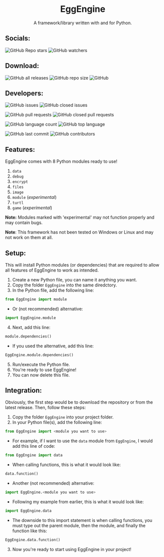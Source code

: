 <div align = 'center'>
<h1> EggEngine </h1>
A framework/library written with and for Python.
</div>

## Socials:

![GitHub Repo stars](https://img.shields.io/github/stars/eggnaut/EggEngine?color=yellow&logo=Github&style=for-the-badge) ![GitHub watchers](https://img.shields.io/github/watchers/eggnaut/EggEngine?color=orange&logo=Github&style=for-the-badge)

## Download:

![GitHub all releases](https://img.shields.io/github/downloads/eggnaut/EggEngine/total?style=for-the-badge) ![GitHub repo size](https://img.shields.io/github/repo-size/eggnaut/EggEngine?style=for-the-badge) ![GitHub](https://img.shields.io/github/license/eggnaut/EggEngine?style=for-the-badge)

## Developers:

![GitHub issues](https://img.shields.io/github/issues/eggnaut/EggEngine?color=green&style=for-the-badge) ![GitHub closed issues](https://img.shields.io/github/issues-closed/eggnaut/EggEngine?color=red&style=for-the-badge)

![GitHub pull requests](https://img.shields.io/github/issues-pr/eggnaut/EggEngine?color=green&style=for-the-badge) ![GitHub closed pull requests](https://img.shields.io/github/issues-pr-closed/eggnaut/EggEngine?color=red&style=for-the-badge)

![GitHub language count](https://img.shields.io/github/languages/count/eggnaut/EggEngine?style=for-the-badge) ![GitHub top language](https://img.shields.io/github/languages/top/eggnaut/EggEngine?logo=Python&logoColor=yellow&style=for-the-badge)

![GitHub last commit](https://img.shields.io/github/last-commit/eggnaut/EggEngine?style=for-the-badge) ![GitHub contributors](https://img.shields.io/github/contributors/eggnaut/EggEngine?style=for-the-badge)

## Features:
EggEngine comes with 8 Python modules ready to use!
1. `data`
2. `debug`
3. `encrypt`
4. `files`
5. `image`
6. `module` (*experimental*)
7. `turtl`
8. `game` (*experimental*)

**Note:** Modules marked with 'experimental' may not function properly and may contain bugs.

**Note**: This framework has not been tested on Windows or Linux and may not work on them at all.

## Setup:
This will install Python modules (or dependencies) that are required to allow all features of EggEngine to work as intended.

1. Create a new Python file, you can name it anything you want.
2. Copy the folder `EggEngine` into the same diredctory.
3. In the Python file, add the following line:
```python
from EggEngine import module
```
- Or (not recommended) alternative:
```python
import EggEngine.module
```
4. Next, add this line:
```python
module.dependencies()
```
- If you used the alternative, add this line:
```python
EggEngine.module.dependencies()
```
5. Run/execute the Python file.
6. You're ready to use EggEngine!
7. You can now delete this file.

## Integration:

Obviously, the first step would be to download the repository or from the latest release. Then, follow these steps:

1. Copy the folder `EggEngine` into your project folder.
2. In your Python file(s), add the following line: 
```python 
from EggEngine import <module you want to use>
```
-  For example, if I want to use the `data` module from `EggEngine`, I would add this line of code:
```python
from EggEngine import data
```
- When calling functions, this is what it would look like:
```python
data.function()
```
-  Another (not recommended) alternative:
```python
import EggEngine.<module you want to use>
```
- Following my example from earlier, this is what it would look like:
```python
import EggEngine.data
```
- The downside to this import statement is when calling functions, you must type out the parent module, then the module, and finally the function like this:
```python
EggEngine.data.function()
```
3. Now you're ready to start using EggEngine in your project!
